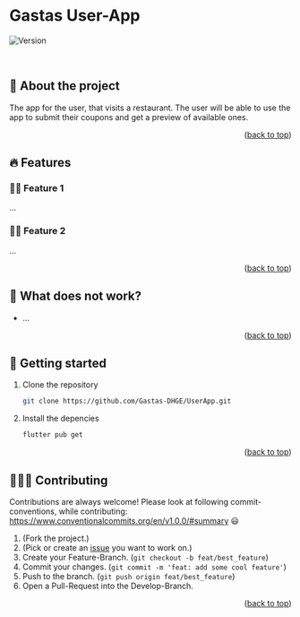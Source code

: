 <a name="readme_top"></a>

# Gastas User-App

![Version][version_shield]

<br>

## 📑 About the project

The app for the user, that visits a restaurant. The user will be able to use the app to submit their coupons and get a preview of available ones.

<p align="right">(<a href="#readme_top">back to top</a>)</p>

## 🔥 Features

### 👍🏻 Feature 1

...

### 👍🏻 Feature 2

...

<p align="right">(<a href="#readme_top">back to top</a>)</p>

## 🛑 What does not work?

- ...

<p align="right">(<a href="#readme_top">back to top</a>)</p>

## 🔢 Getting started

1. Clone the repository
   ```sh
   git clone https://github.com/Gastas-DHGE/UserApp.git
   ```
2. Install the depencies
   ```sh
   flutter pub get
   ```
   <p align="right">(<a href="#readme_top">back to top</a>)</p>

## 👨🏻‍💼 Contributing

Contributions are always welcome! Please look at following commit-conventions, while contributing: https://www.conventionalcommits.org/en/v1.0.0/#summary 😃

1. (Fork the project.)
2. (Pick or create an [issue](https://github.com/Gastas-DHGE/UserApp/issues) you want to work on.)
3. Create your Feature-Branch. (`git checkout -b feat/best_feature`)
4. Commit your changes. (`git commit -m 'feat: add some cool feature'`)
5. Push to the branch. (`git push origin feat/best_feature`)
6. Open a Pull-Request into the Develop-Branch.
<p align="right">(<a href="#readme_top">back to top</a>)</p>

<!-- Links and Images -->

[version_shield]: https://img.shields.io/github/v/release/Gastas-DHGE/UserApp
